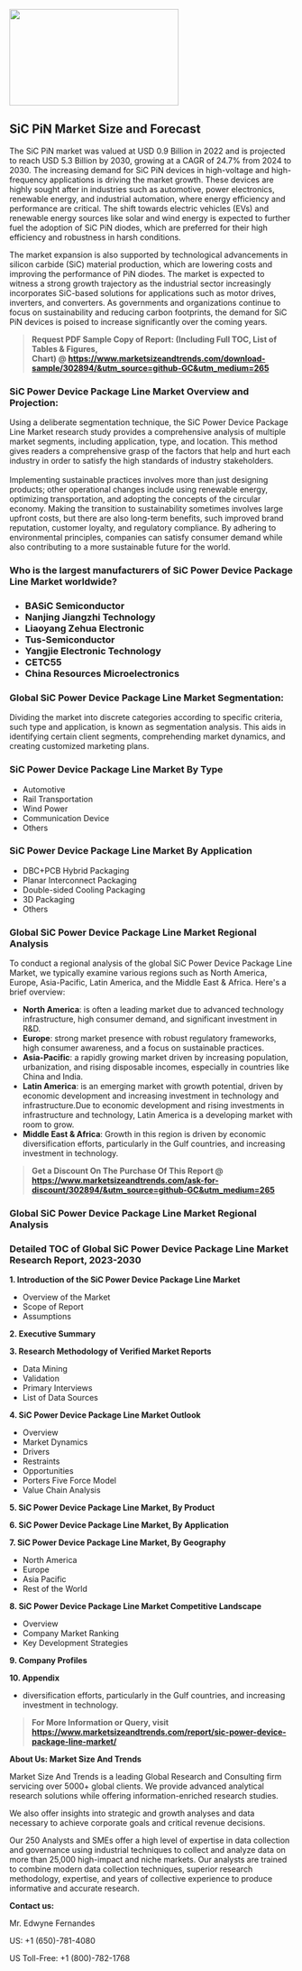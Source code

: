 <p><img class="alignnone size-medium wp-image-20088" src="https://ffe5etoiles.com/wp-content/uploads/2024/12/MST1-300x171.png" alt="" width="300" height="171" /></p><h2>SiC PiN Market Size and Forecast</h2><p>The SiC PiN market was valued at USD 0.9 Billion in 2022 and is projected to reach USD 5.3 Billion by 2030, growing at a CAGR of 24.7% from 2024 to 2030. The increasing demand for SiC PiN devices in high-voltage and high-frequency applications is driving the market growth. These devices are highly sought after in industries such as automotive, power electronics, renewable energy, and industrial automation, where energy efficiency and performance are critical. The shift towards electric vehicles (EVs) and renewable energy sources like solar and wind energy is expected to further fuel the adoption of SiC PiN diodes, which are preferred for their high efficiency and robustness in harsh conditions.</p><p>The market expansion is also supported by technological advancements in silicon carbide (SiC) material production, which are lowering costs and improving the performance of PiN diodes. The market is expected to witness a strong growth trajectory as the industrial sector increasingly incorporates SiC-based solutions for applications such as motor drives, inverters, and converters. As governments and organizations continue to focus on sustainability and reducing carbon footprints, the demand for SiC PiN devices is poised to increase significantly over the coming years.</p></p><blockquote id="" class=""><strong>Request PDF Sample Copy of Report: (Including Full TOC, List of Tables &amp; Figures, Chart)&nbsp;@&nbsp;<strong><a href="https://www.marketsizeandtrends.com/download-sample/302894/&utm_source=github-GC&utm_medium=265" target="_blank">https://www.marketsizeandtrends.com/download-sample/302894/&utm_source=github-GC&utm_medium=265</a></strong></strong></blockquote><h3 id="" class="">SiC Power Device Package Line Market&nbsp;Overview and Projection:</h3><p id="" class="">Using a deliberate segmentation technique, the SiC Power Device Package Line Market research study provides a comprehensive analysis of multiple market segments, including application, type, and location. This method gives readers a comprehensive grasp of the factors that help and hurt each industry in order to satisfy the high standards of industry stakeholders. <br /> <br />Implementing sustainable practices involves more than just designing products; other operational changes include using renewable energy, optimizing transportation, and adopting the concepts of the circular economy. Making the transition to sustainability sometimes involves large upfront costs, but there are also long-term benefits, such improved brand reputation, customer loyalty, and regulatory compliance. By adhering to environmental principles, companies can satisfy consumer demand while also contributing to a more sustainable future for the world.</p><h3 id="" class="">Who is the largest manufacturers of&nbsp;SiC Power Device Package Line Market worldwide?</h3><h3 class=""><p><ul><li>BASiC Semiconductor </li><li> Nanjing Jiangzhi Technology </li><li> Liaoyang Zehua Electronic </li><li> Tus-Semiconductor </li><li> Yangjie Electronic Technology </li><li> CETC55 </li><li> China Resources Microelectronics</li></ul></p></h3><h3 id="" class="">Global&nbsp;SiC Power Device Package Line Market Segmentation:</h3><p id="" class="">Dividing the market into discrete categories according to specific criteria, such type and application, is known as segmentation analysis. This aids in identifying certain client segments, comprehending market dynamics, and creating customized marketing plans.</p><h3 id="" class="">SiC Power Device Package Line Market&nbsp;By Type</h3><p><p><ul><li>Automotive</li><li> Rail Transportation</li><li> Wind Power</li><li> Communication Device</li><li> Others</p></li></ul></p></p><h3 id="" class="">SiC Power Device Package Line Market&nbsp;By Application</h3><p class=""><p><ul><li>DBC+PCB Hybrid Packaging</li><li> Planar Interconnect Packaging</li><li> Double-sided Cooling Packaging</li><li> 3D Packaging</li><li> Others</li></ul></p></p><h3 id="" class="">Global SiC Power Device Package Line Market Regional Analysis</h3><p id="" class="">To conduct a regional analysis of the global SiC Power Device Package Line Market, we typically examine various regions such as North America, Europe, Asia-Pacific, Latin America, and the Middle East &amp; Africa. Here's a brief overview:</p><ul><li><strong>North America</strong>: is often a leading market due to advanced technology infrastructure, high consumer demand, and significant investment in R&amp;D.</li><li><strong>Europe</strong>: strong market presence with robust regulatory frameworks, high consumer awareness, and a focus on sustainable practices.</li><li><strong>Asia-Pacific</strong>: a rapidly growing market driven by increasing population, urbanization, and rising disposable incomes, especially in countries like China and India.</li><li><strong>Latin America</strong>: is an emerging market with growth potential, driven by economic development and increasing investment in technology and infrastructure.Due to economic development and rising investments in infrastructure and technology, Latin America is a developing market with room to grow.</li><li><strong>Middle East &amp; Africa</strong>: Growth in this region is driven by economic diversification efforts, particularly in the Gulf countries, and increasing investment in technology.</li></ul><blockquote id="" class=""><strong>Get a Discount On The Purchase Of This Report @ <strong><a href="https://www.marketsizeandtrends.com/ask-for-discount/302894/&utm_source=github-GC&utm_medium=265" target="_blank">https://www.marketsizeandtrends.com/ask-for-discount/302894/&utm_source=github-GC&utm_medium=265</a></strong></strong></blockquote><h3 id="" class="">Global SiC Power Device Package Line Market Regional Analysis</h3><h3 id="" class="">Detailed TOC of Global SiC Power Device Package Line Market Research Report, 2023-2030</h3><p id="" class=""><strong>1. Introduction of the SiC Power Device Package Line Market</strong></p><ul><li>Overview of the Market</li><li>Scope of Report</li><li>Assumptions</li></ul><p id="" class=""><strong>2. Executive Summary</strong></p><p id="" class=""><strong>3. Research Methodology of Verified Market Reports</strong></p><ul><li>Data Mining</li><li>Validation</li><li>Primary Interviews</li><li>List of Data Sources</li></ul><p id="" class=""><strong>4. SiC Power Device Package Line Market Outlook</strong></p><ul><li>Overview</li><li>Market Dynamics</li><li>Drivers</li><li>Restraints</li><li>Opportunities</li><li>Porters Five Force Model</li><li>Value Chain Analysis</li></ul><p id="" class=""><strong>5. SiC Power Device Package Line Market, By Product</strong></p><p id="" class=""><strong>6. SiC Power Device Package Line Market, By Application</strong></p><p id="" class=""><strong>7. SiC Power Device Package Line Market, By Geography</strong></p><ul><li>North America</li><li>Europe</li><li>Asia Pacific</li><li>Rest of the World</li></ul><p id="" class=""><strong>8. SiC Power Device Package Line Market Competitive Landscape</strong></p><ul><li>Overview</li><li>Company Market Ranking</li><li>Key Development Strategies</li></ul><p id="" class=""><strong>9. Company Profiles</strong></p><p id="" class=""><strong>10. Appendix</strong></p><ul><li>diversification efforts, particularly in the Gulf countries, and increasing investment in technology.</li></ul><blockquote id="" class=""><strong>For More Information or Query, visit <strong><strong><a href="https://www.marketsizeandtrends.com/report/sic-power-device-package-line-market/" target="_blank">https://www.marketsizeandtrends.com/report/sic-power-device-package-line-market/</a></strong></strong></strong></blockquote><p id="" class=""><strong>About Us: Market Size And Trends</strong></p><p id="" class="">Market Size And Trends is a leading Global Research and Consulting firm servicing over 5000+ global clients. We provide advanced analytical research solutions while offering information-enriched research studies.</p><p id="" class="">We also offer insights into strategic and growth analyses and data necessary to achieve corporate goals and critical revenue decisions.</p><p id="" class="">Our 250 Analysts and SMEs offer a high level of expertise in data collection and governance using industrial techniques to collect and analyze data on more than 25,000 high-impact and niche markets. Our analysts are trained to combine modern data collection techniques, superior research methodology, expertise, and years of collective experience to produce informative and accurate research.</p><p id="" class=""><strong>Contact us:</strong></p><p id="" class="">Mr. Edwyne Fernandes</p><p id="" class="">US: +1 (650)-781-4080</p><p id="" class="">US Toll-Free: +1 (800)-782-1768</p>
